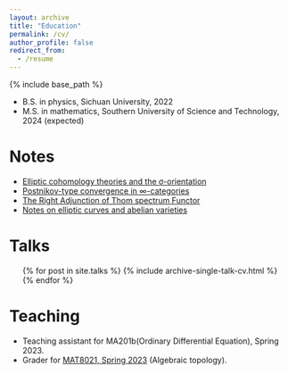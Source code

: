 ```yaml
---
layout: archive
title: "Education"
permalink: /cv/
author_profile: false
redirect_from:
  - /resume
---
```


{% include base_path %}

* B.S. in physics, Sichuan University, 2022
* M.S. in mathematics, Southern University of Science and Technology, 2024 (expected)

Notes
======
* [Elliptic cohomology theories and the σ-orientation](https://552jc.github.io/ljc552.github.io/files/sigmaorientation.pdf)
* [Postnikov-type convergence in ∞-categories](https://552jc.github.io/ljc552.github.io/files/convergence.pdf)
* [The Right Adjunction of Thom spectrum Functor](https://552jc.github.io/ljc552.github.io/files/thomsp.pdf)
* [Notes on elliptic curves and abelian varieties](https://552jc.github.io/ljc552.github.io/files/Ellabvar.pdf)
  
Talks
======
  <ul>{% for post in site.talks %}
    {% include archive-single-talk-cv.html %}
  {% endfor %}</ul>
  
Teaching
======
* Teaching assistant for MA201b(Ordinary Differential Equation), Spring 2023.
* Grader for [MAT8021, Spring 2023](https://yifeizhu.github.io/8021/2023/) (Algebraic topology).

